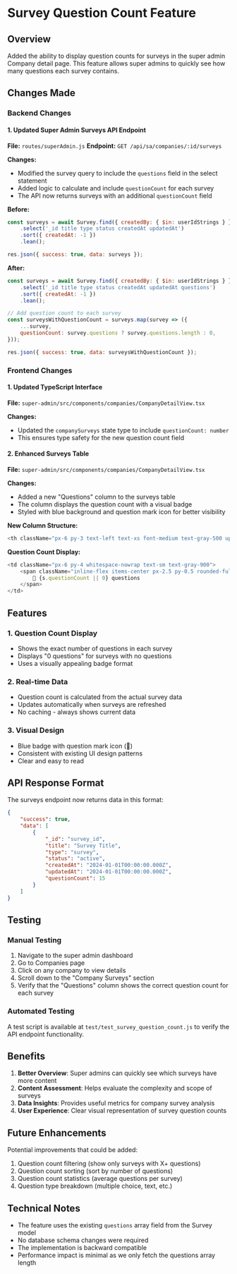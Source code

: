 # Survey Question Count Feature

## Overview

Added the ability to display question counts for surveys in the super admin Company detail page. This feature allows super admins to quickly see how many questions each survey contains.

## Changes Made

### Backend Changes

#### 1. Updated Super Admin Surveys API Endpoint

**File:** `routes/superAdmin.js`
**Endpoint:** `GET /api/sa/companies/:id/surveys`

**Changes:**

- Modified the survey query to include the `questions` field in the select statement
- Added logic to calculate and include `questionCount` for each survey
- The API now returns surveys with an additional `questionCount` field

**Before:**

```javascript
const surveys = await Survey.find({ createdBy: { $in: userIdStrings } })
	.select('_id title type status createdAt updatedAt')
	.sort({ createdAt: -1 })
	.lean();

res.json({ success: true, data: surveys });
```

**After:**

```javascript
const surveys = await Survey.find({ createdBy: { $in: userIdStrings } })
	.select('_id title type status createdAt updatedAt questions')
	.sort({ createdAt: -1 })
	.lean();

// Add question count to each survey
const surveysWithQuestionCount = surveys.map(survey => ({
	...survey,
	questionCount: survey.questions ? survey.questions.length : 0,
}));

res.json({ success: true, data: surveysWithQuestionCount });
```

### Frontend Changes

#### 1. Updated TypeScript Interface

**File:** `super-admin/src/components/companies/CompanyDetailView.tsx`

**Changes:**

- Updated the `companySurveys` state type to include `questionCount: number`
- This ensures type safety for the new question count field

#### 2. Enhanced Surveys Table

**File:** `super-admin/src/components/companies/CompanyDetailView.tsx`

**Changes:**

- Added a new "Questions" column to the surveys table
- The column displays the question count with a visual badge
- Styled with blue background and question mark icon for better visibility

**New Column Structure:**

```typescript
<th className="px-6 py-3 text-left text-xs font-medium text-gray-500 uppercase tracking-wider">Questions</th>
```

**Question Count Display:**

```typescript
<td className="px-6 py-4 whitespace-nowrap text-sm text-gray-900">
    <span className="inline-flex items-center px-2.5 py-0.5 rounded-full text-xs font-medium bg-blue-100 text-blue-800">
        📝 {s.questionCount || 0} questions
    </span>
</td>
```

## Features

### 1. Question Count Display

- Shows the exact number of questions in each survey
- Displays "0 questions" for surveys with no questions
- Uses a visually appealing badge format

### 2. Real-time Data

- Question count is calculated from the actual survey data
- Updates automatically when surveys are refreshed
- No caching - always shows current data

### 3. Visual Design

- Blue badge with question mark icon (📝)
- Consistent with existing UI design patterns
- Clear and easy to read

## API Response Format

The surveys endpoint now returns data in this format:

```json
{
	"success": true,
	"data": [
		{
			"_id": "survey_id",
			"title": "Survey Title",
			"type": "survey",
			"status": "active",
			"createdAt": "2024-01-01T00:00:00.000Z",
			"updatedAt": "2024-01-01T00:00:00.000Z",
			"questionCount": 15
		}
	]
}
```

## Testing

### Manual Testing

1. Navigate to the super admin dashboard
2. Go to Companies page
3. Click on any company to view details
4. Scroll down to the "Company Surveys" section
5. Verify that the "Questions" column shows the correct question count for each survey

### Automated Testing

A test script is available at `test/test_survey_question_count.js` to verify the API endpoint functionality.

## Benefits

1. **Better Overview**: Super admins can quickly see which surveys have more content
2. **Content Assessment**: Helps evaluate the complexity and scope of surveys
3. **Data Insights**: Provides useful metrics for company survey analysis
4. **User Experience**: Clear visual representation of survey question counts

## Future Enhancements

Potential improvements that could be added:

1. Question count filtering (show only surveys with X+ questions)
2. Question count sorting (sort by number of questions)
3. Question count statistics (average questions per survey)
4. Question type breakdown (multiple choice, text, etc.)

## Technical Notes

- The feature uses the existing `questions` array field from the Survey model
- No database schema changes were required
- The implementation is backward compatible
- Performance impact is minimal as we only fetch the questions array length
